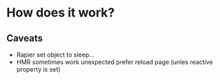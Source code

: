 # How does it work?

## Caveats

- Rapier set object to sleep...
- HMR sometimes work unexpected prefer reload page (unles reactive property is set)
